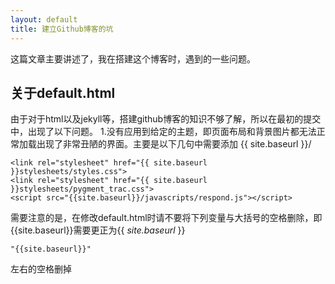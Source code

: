 ```yaml
---
layout: default
title: 建立Github博客的坑
---
```


这篇文章主要讲述了，我在搭建这个博客时，遇到的一些问题。


## 关于default.html
  由于对于html以及jekyll等，搭建github博客的知识不够了解，所以在最初的提交中，出现了以下问题。
  1.没有应用到给定的主题，即页面布局和背景图片都无法正常加载出现了非常丑陋的界面。主要是以下几句中需要添加 {{ site.baseurl }}/

    <link rel="stylesheet" href="{{ site.baseurl }}stylesheets/styles.css">
    <link rel="stylesheet" href="{{ site.baseurl }}stylesheets/pygment_trac.css">
    <script src="{{site.baseurl}}/javascripts/respond.js"></script>

  需要注意的是，在修改default.html时请不要将下列变量与大括号的空格删除，即{{site.baseurl}}需要更正为{{ *site.baseurl* }}

    "{{site.baseurl}}"

  左右的空格删掉
